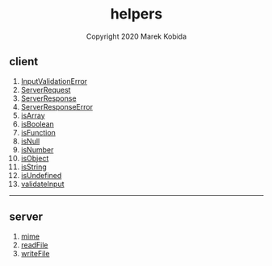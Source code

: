 <h1 align="center">helpers</h1>
<p align="center">Copyright 2020 Marek Kobida</p>

## client 

1. [InputValidationError](private/types/InputValidationError.ts)
1. [ServerRequest](private/ServerRequest.ts)
1. [ServerResponse](private/ServerResponse.ts)
1. [ServerResponseError](private/ServerResponseError.ts)
1. [isArray](private/types/isArray.ts)
1. [isBoolean](private/types/isBoolean.ts)
1. [isFunction](private/types/isFunction.ts)
1. [isNull](private/types/isNull.ts)
1. [isNumber](private/types/isNumber.ts)
1. [isObject](private/types/isObject.ts)
1. [isString](private/types/isString.ts)
1. [isUndefined](private/types/isUndefined.ts)
1. [validateInput](private/types/validateInput.ts)

---

## server

1. [mime](private/mime.ts)
1. [readFile](private/readFile.ts)
1. [writeFile](private/writeFile.ts)

